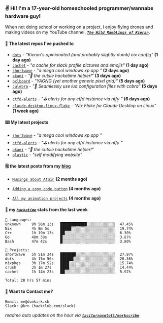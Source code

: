 ### ✌️ Hi! I'm a 17-year-old homeschooled programmer/wannabe hardware guy!

When not doing school or working on a project, I enjoy flying drones and making videos on my YouTube channel, [**_`The Wild Ramblings of Kieran`_**](https://youtube.com/@kieran.rambles).

#### 👷 The latest repos I've pushed to

- [`dots`](https://github.com/taciturnaxolotl/dots) - _"Kieran's opinionated (and probably slightly dumb) nix config"_ **(1 day ago)**
- [`cachet`](https://github.com/taciturnaxolotl/cachet) - _"a cache for slack profile pictures and emojis"_ **(1 day ago)**
- [`shortwave`](https://github.com/taciturnaxolotl/shortwave) - _"a mega cool windows xp app "_ **(2 days ago)**
- [`akami`](https://github.com/taciturnaxolotl/akami) - _"🌷 the cutsie hackatime helper!"_ **(3 days ago)**
- [`pxlboard`](https://github.com/taciturnaxolotl/pxlboard) - _"YAGNG (yet another generic pixel grid)"_ **(5 days ago)**
- [`culebra`](https://github.com/Fuabioo/culebra) - _"🐍 Seamlessly use lua configuration files with cobra"_ **(5 days ago)**
- [`ctfd-alerts`](https://github.com/taciturnaxolotl/ctfd-alerts) - _"⛳ alerts for any ctfd instance via ntfy "_ **(6 days ago)**
- [`claude-desktop-linux-flake`](https://github.com/k3d3/claude-desktop-linux-flake) - _"Nix Flake for Claude Desktop on Linux"_ **(1 week ago)**

#### ⌨️ My latest projects

- [`shortwave`](https://github.com/taciturnaxolotl/shortwave) - _"a mega cool windows xp app "_
- [`ctfd-alerts`](https://github.com/taciturnaxolotl/ctfd-alerts) - _"⛳ alerts for any ctfd instance via ntfy "_
- [`akami`](https://github.com/taciturnaxolotl/akami) - _"🌷 the cutsie hackatime helper!"_
- [`plastic`](https://github.com/taciturnaxolotl/plastic) - _"self modifying website"_

#### 🗒️ the latest posts from my [blog](https://dunkirk.sh)

- [`Musings about Atuin`](https://dunkirk.sh/blog/atuin/) **(2 months ago)**

- [`Adding a copy code button`](https://dunkirk.sh/blog/adding-a-copy-button/) **(4 months ago)**

- [`All my animation projects`](https://dunkirk.sh/blog/my-animations/) **(4 months ago)**



#### 📡 my [_`hackatime`_](https://waka.hackclub.com) stats from the last week

```text
💾 Languages:
unknown     9h 56m 13s   ████████████░░░░░░░░░░░░░  47.45%
Nix         4h 8m 5s     █████░░░░░░░░░░░░░░░░░░░░  19.74%
C++         1h 19m 13s   ██░░░░░░░░░░░░░░░░░░░░░░░  6.30%
Go          48m 38s      █░░░░░░░░░░░░░░░░░░░░░░░░  3.87%
Bash        47m 42s      █░░░░░░░░░░░░░░░░░░░░░░░░  3.80%

💼 Projects:
shortwave   5h 51m 34s   ███████░░░░░░░░░░░░░░░░░░  27.97%
dots        4h 15m 56s   ██████░░░░░░░░░░░░░░░░░░░  20.36%
nixpkgs     3h 17m 52s   ████░░░░░░░░░░░░░░░░░░░░░  15.74%
crush       3h 1m 27s    ████░░░░░░░░░░░░░░░░░░░░░  14.44%
cachet      1h 14m 23s   ██░░░░░░░░░░░░░░░░░░░░░░░  5.92%

Total: 20 hrs 57 mins
```

#### 📮 Want to Contact me?

```text
Email: me@dunkirk.sh
Slack: @krn (hackclub.com/slack)
```

_readme auto updates on the hour via [**`taciturnaxolotl/markscribe`**](https://github.com/taciturnaxolotl/markscribe)_
